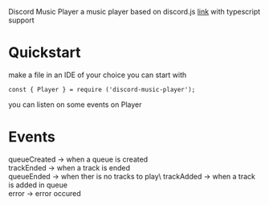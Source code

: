 
Discord Music Player
a music player based on discord.js [link](https://discord.js.org/#/)
with typescript support 

# Quickstart

make a file in an IDE of your choice
you can start with
```
const { Player } = require ('discord-music-player');
```
you can listen on some events on Player 

# Events 
queueCreated -> when a queue is created\
trackEnded -> when a track is ended\
queueEnded -> when ther is no tracks to play\ 
trackAdded -> when a  track is added  in queue\
error -> error occured
